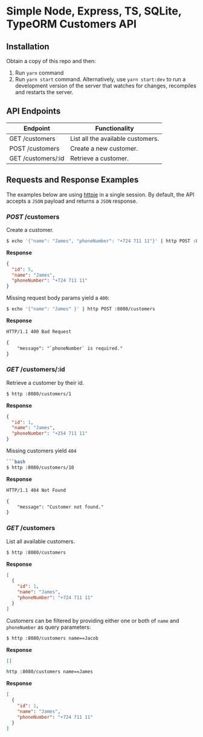 # Simple Node, Express, TS, SQLite, TypeORM Customers API

## Installation

Obtain a copy of this repo and then:

1. Run `yarn` command
2. Run `yarn start` command. Alternatively, use `yarn start:dev` to run a development version of the server that watches for changes, recompiles and restarts the server.

## API Endpoints

| Endpoint           | Functionality                     |
| ------------------ | --------------------------------- |
| GET /customers     | List all the available customers. |
| POST /customers    | Create a new customer.            |
| GET /customers/:id | Retrieve a customer.              |

## Requests and Response Examples

The examples below are using [httpie](https://httpie.org/) in a single session. By default, the API accepts a `JSON` payload and returns a `JSON` response.

### _POST_ /customers

Create a customer.

```bash
$ echo '{"name": "James", "phoneNumber": "+724 711 11"}' | http POST :8080/customers
```

**Response**

```json
{
  "id": 5,
  "name": "James",
  "phoneNumber": "+724 711 11"
}
```

Missing request body params yield a `400`:

```bash
$ echo '{"name": "James" }' | http POST :8080/customers
```

**Response**

```txt
HTTP/1.1 400 Bad Request

{
    "message": "`phoneNumber` is required."
}
```

### _GET_ /customers/:id

Retrieve a customer by their id.

```bash
$ http :8080/customers/1
```

**Response**

```json
{
  "id": 1,
  "name": "James",
  "phoneNumber": "+254 711 11"
}
```

Missing customers yield `404`

````bash
```bash
$ http :8080/customers/10
````

**Response**

```txt
HTTP/1.1 404 Not Found

{
    "message": "Customer not found."
}
```

### _GET_ /customers

List all available customers.

```bash
$ http :8080/customers
```

**Response**

```json
[
  {
    "id": 1,
    "name": "James",
    "phoneNumber": "+724 711 11"
  }
]
```

Customers can be filtered by providing either one or both of `name` and `phoneNumber` as query parameters:

```bash
$ http :8080/customers name==Jacob
```

**Response**

```json
[]
```

```bash
http :8080/customers name==James
```

**Response**

```json
[
  {
    "id": 1,
    "name": "James",
    "phoneNumber": "+724 711 11"
  }
]
```
